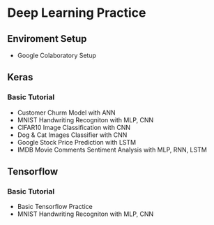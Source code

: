 Deep Learning Practice
===
## Enviroment Setup
- Google Colaboratory Setup
 
## Keras
### Basic Tutorial
- Customer Churm Model with ANN
- MNIST Handwriting Recogniton with MLP, CNN
- CIFAR10 Image Classification with CNN
- Dog & Cat Images Classifier with CNN
- Google Stock Price Prediction with LSTM
- IMDB Movie Comments Sentiment Analysis with MLP, RNN, LSTM

## Tensorflow
### Basic Tutorial
- Basic Tensorflow Practice
- MNIST Handwriting Recogniton with MLP, CNN